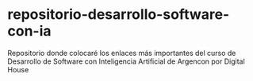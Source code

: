 # repositorio-desarrollo-software-con-ia
Repositorio donde colocaré los enlaces más importantes del curso de Desarrollo de Software con Inteligencia Artificial de Argencon por Digital House
